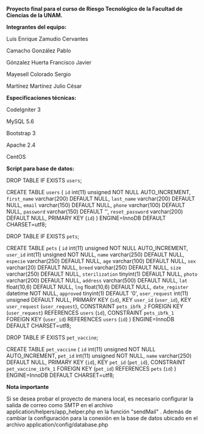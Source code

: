 **Proyecto final para el curso de Riesgo Tecnológico de la Facultad de Ciencias de la UNAM.**



**Integrantes del equipo:**

Luis Enrique Zamudio Cervantes

Camacho González Pablo

Gónzalez Huerta Francisco Javier

Mayesell Colorado Sergio

Martínez Martínez Julio César


**Especificaciones técnicas:**

CodeIgniter 3

MySQL 5.6

Bootstrap 3

Apache 2.4

CentOS


**Script para base de datos:**

DROP TABLE IF EXISTS `users`;

CREATE TABLE `users` (
  `id` int(11) unsigned NOT NULL AUTO_INCREMENT,
  `first_name` varchar(200) DEFAULT NULL,
  `last_name` varchar(200) DEFAULT NULL,
  `email` varchar(150) DEFAULT NULL,
  `phone` varchar(100) DEFAULT NULL,
  `password` varchar(150) DEFAULT '',
  `reset_password` varchar(200) DEFAULT NULL,
  PRIMARY KEY (`id`)
) ENGINE=InnoDB DEFAULT CHARSET=utf8;

DROP TABLE IF EXISTS `pets`;

CREATE TABLE `pets` (
  `id` int(11) unsigned NOT NULL AUTO_INCREMENT,
  `user_id` int(11) unsigned NOT NULL,
  `name` varchar(250) DEFAULT NULL,
  `especie` varchar(250) DEFAULT NULL,
  `age` varchar(100) DEFAULT NULL,
  `sex` varchar(20) DEFAULT NULL,
  `breed` varchar(250) DEFAULT NULL,
  `size` varchar(250) DEFAULT NULL,
  `sterilization` tinyint(1) DEFAULT NULL,
  `photo` varchar(200) DEFAULT NULL,
  `address` varchar(500) DEFAULT NULL,
  `lat` float(10,6) DEFAULT NULL,
  `lng` float(10,6) DEFAULT NULL,
  `date_register` datetime NOT NULL,
  `approved` tinyint(1) DEFAULT '0',
  `user_request` int(11) unsigned DEFAULT NULL,
  PRIMARY KEY (`id`),
  KEY `user_id` (`user_id`),
  KEY `user_request` (`user_request`),
  CONSTRAINT `pets_ibfk_2` FOREIGN KEY (`user_request`) REFERENCES `users` (`id`),
  CONSTRAINT `pets_ibfk_1` FOREIGN KEY (`user_id`) REFERENCES `users` (`id`)
) ENGINE=InnoDB DEFAULT CHARSET=utf8;

DROP TABLE IF EXISTS `pet_vaccine`;

CREATE TABLE `pet_vaccine` (
  `id` int(11) unsigned NOT NULL AUTO_INCREMENT,
  `pet_id` int(11) unsigned NOT NULL,
  `name` varchar(250) DEFAULT NULL,
  PRIMARY KEY (`id`),
  KEY `pet_id` (`pet_id`),
  CONSTRAINT `pet_vaccine_ibfk_1` FOREIGN KEY (`pet_id`) REFERENCES `pets` (`id`)
) ENGINE=InnoDB DEFAULT CHARSET=utf8;

**Nota importante**

Si se desea probar el proyecto de manera local, es necesario configurar la 
salida de correo como SMTP en el archivo application/helpers/app_helper.php 
en la función "sendMail" . Además de cambiar la configuración para la conexión en la base de datos ubicado en el archivo application/config/database.php
